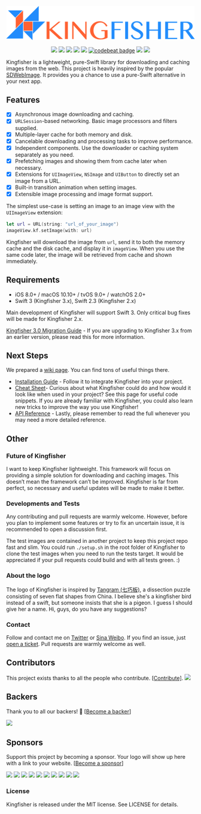 <p align="center">

<img src="https://raw.githubusercontent.com/onevcat/Kingfisher/master/images/logo.png" alt="Kingfisher" title="Kingfisher" width="557"/>

</p>

<p align="center">
<a href="https://travis-ci.org/onevcat/Kingfisher"><img src="https://img.shields.io/travis/onevcat/Kingfisher/master.svg"></a>
<a href="https://github.com/Carthage/Carthage/"><img src="https://img.shields.io/badge/Carthage-compatible-4BC51D.svg?style=flat"></a>
<a href="http://onevcat.github.io/Kingfisher/"><img src="https://img.shields.io/cocoapods/v/Kingfisher.svg?style=flat"></a>
<a href="https://raw.githubusercontent.com/onevcat/Kingfisher/master/LICENSE"><img src="https://img.shields.io/cocoapods/l/Kingfisher.svg?style=flat"></a>
<a href="http://onevcat.github.io/Kingfisher/"><img src="https://img.shields.io/cocoapods/p/Kingfisher.svg?style=flat"></a>
<a href="https://codebeat.co/projects/github-com-onevcat-kingfisher"><img alt="codebeat badge" src="https://codebeat.co/assets/svg/badges/A-398b39-669406e9e1b136187b91af587d4092b0160370f271f66a651f444b990c2730e9.svg" /></a>
<a href="#backers" alt="sponsors on Open Collective"><img src="https://opencollective.com/Kingfisher/backers/badge.svg" /></a>
<a href="#sponsors" alt="Sponsors on Open Collective"><img src="https://opencollective.com/Kingfisher/sponsors/badge.svg" /></a>
</p>

Kingfisher is a lightweight, pure-Swift library for downloading and caching images from the web. This project is heavily inspired by the popular [SDWebImage](https://github.com/rs/SDWebImage). It provides you a chance to use a pure-Swift alternative in your next app.

## Features

- [x] Asynchronous image downloading and caching.
- [x] `URLSession`-based networking. Basic image processors and filters supplied.
- [x] Multiple-layer cache for both memory and disk.
- [x] Cancelable downloading and processing tasks to improve performance.
- [x] Independent components. Use the downloader or caching system separately as you need.
- [x] Prefetching images and showing them from cache later when necessary.
- [x] Extensions for `UIImageView`, `NSImage` and `UIButton` to directly set an image from a URL.
- [x] Built-in transition animation when setting images.
- [x] Extensible image processing and image format support.

The simplest use-case is setting an image to an image view with the `UIImageView` extension:

```swift
let url = URL(string: "url_of_your_image")
imageView.kf.setImage(with: url)
```

Kingfisher will download the image from `url`, send it to both the memory cache and the disk cache, and display it in `imageView`. When you use the same code later, the image will be retrieved from cache and shown immediately.

## Requirements

- iOS 8.0+ / macOS 10.10+ / tvOS 9.0+ / watchOS 2.0+
- Swift 3 (Kingfisher 3.x), Swift 2.3 (Kingfisher 2.x)

Main development of Kingfisher will support Swift 3. Only critical bug fixes will be made for Kingfisher 2.x.

[Kingfisher 3.0 Migration Guide](https://github.com/onevcat/Kingfisher/wiki/Kingfisher-3.0-Migration-Guide) - If you are upgrading to Kingfisher 3.x from an earlier version, please read this for more information.

## Next Steps

We prepared a [wiki page](https://github.com/onevcat/Kingfisher/wiki). You can find tons of useful things there.

* [Installation Guide](https://github.com/onevcat/Kingfisher/wiki/Installation-Guide) - Follow it to integrate Kingfisher into your project.
* [Cheat Sheet](https://github.com/onevcat/Kingfisher/wiki/Cheat-Sheet)- Curious about what Kingfisher could do and how would it look like when used in your project? See this page for useful code snippets. If you are already familiar with Kingfisher, you could also learn new tricks to improve the way you use Kingfisher! 
* [API Reference](http://onevcat.github.io/Kingfisher/) - Lastly, please remember to read the full whenever you may need a more detailed reference.

## Other

### Future of Kingfisher

I want to keep Kingfisher lightweight. This framework will focus on providing a simple solution for downloading and caching images. This doesn’t mean the framework can’t be improved. Kingfisher is far from perfect, so necessary and useful updates will be made to make it better.

### Developments and Tests

Any contributing and pull requests are warmly welcome. However, before you plan to implement some features or try to fix an uncertain issue, it is recommended to open a discussion first. 

The test images are contained in another project to keep this project repo fast and slim. You could run `./setup.sh` in the root folder of Kingfisher to clone the test images when you need to run the tests target. It would be appreciated if your pull requests could build and with all tests green. :)

### About the logo

The logo of Kingfisher is inspired by [Tangram (七巧板)](http://en.wikipedia.org/wiki/Tangram), a dissection puzzle consisting of seven flat shapes from China. I believe she's a kingfisher bird instead of a swift, but someone insists that she is a pigeon. I guess I should give her a name. Hi, guys, do you have any suggestions?

### Contact

Follow and contact me on [Twitter](http://twitter.com/onevcat) or [Sina Weibo](http://weibo.com/onevcat). If you find an issue, just [open a ticket](https://github.com/onevcat/Kingfisher/issues/new). Pull requests are warmly welcome as well.

## Contributors

This project exists thanks to all the people who contribute. [[Contribute]](https://github.com/onevcat/Kingfisher/blob/master/CONTRIBUTING.md).
<a href="https://github.com/onevcat/Kingfisher/graphs/contributors"><img src="https://opencollective.com/Kingfisher/contributors.svg?width=890" /></a>


## Backers

Thank you to all our backers! 🙏 [[Become a backer](https://opencollective.com/Kingfisher#backer)]

<a href="https://opencollective.com/Kingfisher#backers" target="_blank"><img src="https://opencollective.com/Kingfisher/backers.svg?width=890"></a>


## Sponsors

Support this project by becoming a sponsor. Your logo will show up here with a link to your website. [[Become a sponsor](https://opencollective.com/Kingfisher#sponsor)]

<a href="https://opencollective.com/Kingfisher/sponsor/0/website" target="_blank"><img src="https://opencollective.com/Kingfisher/sponsor/0/avatar.svg"></a>
<a href="https://opencollective.com/Kingfisher/sponsor/1/website" target="_blank"><img src="https://opencollective.com/Kingfisher/sponsor/1/avatar.svg"></a>
<a href="https://opencollective.com/Kingfisher/sponsor/2/website" target="_blank"><img src="https://opencollective.com/Kingfisher/sponsor/2/avatar.svg"></a>
<a href="https://opencollective.com/Kingfisher/sponsor/3/website" target="_blank"><img src="https://opencollective.com/Kingfisher/sponsor/3/avatar.svg"></a>
<a href="https://opencollective.com/Kingfisher/sponsor/4/website" target="_blank"><img src="https://opencollective.com/Kingfisher/sponsor/4/avatar.svg"></a>
<a href="https://opencollective.com/Kingfisher/sponsor/5/website" target="_blank"><img src="https://opencollective.com/Kingfisher/sponsor/5/avatar.svg"></a>
<a href="https://opencollective.com/Kingfisher/sponsor/6/website" target="_blank"><img src="https://opencollective.com/Kingfisher/sponsor/6/avatar.svg"></a>
<a href="https://opencollective.com/Kingfisher/sponsor/7/website" target="_blank"><img src="https://opencollective.com/Kingfisher/sponsor/7/avatar.svg"></a>
<a href="https://opencollective.com/Kingfisher/sponsor/8/website" target="_blank"><img src="https://opencollective.com/Kingfisher/sponsor/8/avatar.svg"></a>
<a href="https://opencollective.com/Kingfisher/sponsor/9/website" target="_blank"><img src="https://opencollective.com/Kingfisher/sponsor/9/avatar.svg"></a>



### License

Kingfisher is released under the MIT license. See LICENSE for details.


